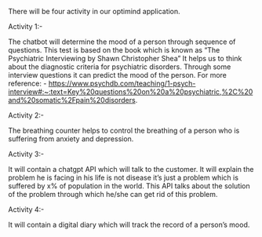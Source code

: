 There will be four activity in our optimind application.

Activity 1:-

The chatbot will determine the mood of a person through sequence of questions. This test is based on the book which is known as
“The Psychiatric Interviewing by Shawn Christopher Shea” It helps us to think about the diagnostic criteria for psychiatric disorders. 
Through some interview questions it can predict the mood of the person.
For more reference: - https://www.psychdb.com/teaching/1-psych-interview#:~:text=Key%20questions%20on%20a%20psychiatric,%2C%20and%20somatic%2Fpain%20disorders.



Activity 2:-

The breathing counter helps to control the breathing of a person who is suffering from anxiety and depression. 




Activity 3:-

It will contain a chatgpt API which will talk to the customer. It will explain the problem he is facing in his life is not disease it’s 
just a problem which is suffered by x% of population in the world. This API talks about the solution of the problem through which he/she
can get rid of this problem.


Activity 4:-

It will contain a digital diary which will track the record of a person’s mood. 
